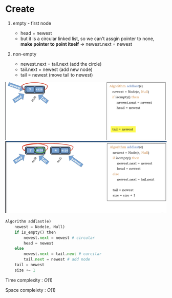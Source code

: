 # Create 

1. empty - first node 

   * head = newest
   * but it is a circular linked list, so we can't assgin pointer to none, **make pointer to point itself** -> newest.next = newest

2. non-empty 

   * newest.next = tail.next (add the circle)
   * tail.next = newest (add new node)
   * tail = newest (move tail to newest)

<img src='../asserts/104_1.png'></img>
<img src='../asserts/104_2.png'></img>

``` Python
Algorithm addlast(e)
    newest = Node(e, Null)
    if is_empty() then
        newest.next = newest # circular
        head = newest
    else
        newest.next = tail.next # curcilar
        tail.next = newest # add node
    tail = newest
    size += 1

```

Time complexity : $O(1)$

Space compleixty : $O(1)$
